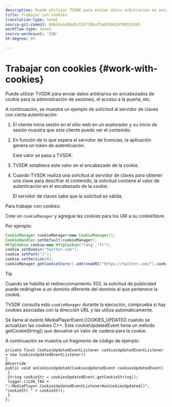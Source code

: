 ```yaml
---
description: Puede utilizar TVSDK para enviar datos arbitrarios en encabezados de cookie para la administración de sesiones, el acceso a la puerta, etc.
title: Trabajar con cookies
translation-type: tm+mt
source-git-commit: 89bdda1d4bd5c126f19ba75a819942df901183d1
workflow-type: tm+mt
source-wordcount: '236'
ht-degree: 0%

---
```



# Trabajar con cookies {#work-with-cookies}

Puede utilizar TVSDK para enviar datos arbitrarios en encabezados de cookie para la administración de sesiones, el acceso a la puerta, etc.

A continuación, se muestra un ejemplo de solicitud al servidor de claves con cierta autenticación:

1. El cliente inicia sesión en el sitio web en un explorador y su inicio de sesión muestra que este cliente puede ver el contenido.
1. En función de lo que espera el servidor de licencias, la aplicación genera un token de autenticación.

   Este valor se pasa a TVSDK.
1. TVSDK establece este valor en el encabezado de la cookie.
1. Cuando TVSDK realiza una solicitud al servidor de claves para obtener una clave para descifrar el contenido, la solicitud contiene el valor de autenticación en el encabezado de la cookie.

   El servidor de claves sabe que la solicitud es válida.

Para trabajar con cookies:

Cree un `cookieManager` y agregue las cookies para los URI a su cookieStore.

Por ejemplo:

```java
CookieManager cookieManager=new CookieManager(); 
CookieHandler.setDefault(cookieManager);  
HttpCookie cookie=new HttpCookie("lang","fr"); 
cookie.setDomain("twitter.com");  
cookie.setPath("/"); 
cookie.setVersion(0); 
cookieManager.getCookieStore().add(newURI("https://twitter.com/"),cookie);
```

>[!TIP]
>
>Cuando se habilita el redireccionamiento 302, la solicitud de publicidad puede redirigirse a un dominio diferente del dominio al que pertenece la cookie.

TVSDK consulta esto `cookieManager` durante la ejecución, comprueba si hay cookies asociadas con la dirección URL y las utiliza automáticamente.

Se llama al evento MediaPlayerEvent.COOKIES_UPDATED cuando se actualizan las cookies C++. Este cookieUpdatedEvent tiene un método getCookieString() que devuelve un valor de cadena para la cookie.

A continuación se muestra un fragmento de código de ejemplo:

```
private final CookiesUpdatedEventListener cookiesUpdatedEventListener = new CookiesUpdatedEventListener()  
{ 
@Override 
public void onCookiesUpdated(CookiesUpdatedEvent cookiesUpdatedEvent) 
 { 
 String cookieStr = cookiesUpdatedEvent.getCookieString();  
 logger.i(LOG_TAG + "::MediaPlayer.CookiesUpdatedEventListener#onCookiesUpdated()", "cookieStr " + cookieStr);  
 }  
};
```

